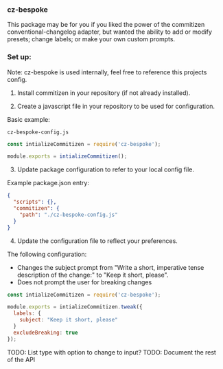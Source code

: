 ### cz-bespoke

This package may be for you if you liked the power of the commitizen conventional-changelog adapter, but wanted the ability to add or modify presets; change labels; or make your own custom prompts.

### Set up:
Note: cz-bespoke is used internally, feel free to reference this projects config.

1. Install commitizen in your repository (if not already installed).

2. Create a javascript file in your repository to be used for configuration.

Basic example: 

`cz-bespoke-config.js`
```js
const intializeCommitizen = require('cz-bespoke');

module.exports = intializeCommitizen();
```

3. Update package configuration to refer to your local config file.

Example package.json entry:
```json
{
  "scripts": {},
  "commitizen": {
    "path": "./cz-bespoke-config.js"
  }
}
```

4. Update the configuration file to reflect your preferences.

The following configuration:
* Changes the subject prompt from "Write a short, imperative tense description of the change:" to "Keep it short, please".
* Does not prompt the user for breaking changes

```js
const intializeCommitizen = require('cz-bespoke');

module.exports = intializeCommitizen.tweak({
  labels: {
    subject: "Keep it short, please"
  }
  excludeBreaking: true
});
```

TODO: List type with option to change to input?
TODO: Document the rest of the API
